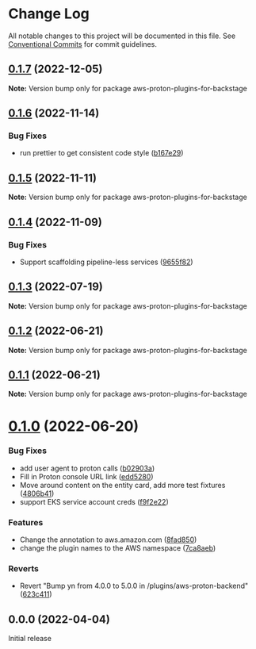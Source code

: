 # Change Log

All notable changes to this project will be documented in this file.
See [Conventional Commits](https://conventionalcommits.org) for commit guidelines.

## [0.1.7](https://github.com/awslabs/aws-proton-plugins-for-backstage/compare/v0.1.6...v0.1.7) (2022-12-05)

**Note:** Version bump only for package aws-proton-plugins-for-backstage

## [0.1.6](https://github.com/awslabs/aws-proton-plugins-for-backstage/compare/v0.1.5...v0.1.6) (2022-11-14)

### Bug Fixes

- run prettier to get consistent code style ([b167e29](https://github.com/awslabs/aws-proton-plugins-for-backstage/commit/b167e29abd1b5fd51145bed8ae651a4c750f9654))

## [0.1.5](https://github.com/awslabs/aws-proton-plugins-for-backstage/compare/v0.1.4...v0.1.5) (2022-11-11)

**Note:** Version bump only for package aws-proton-plugins-for-backstage

## [0.1.4](https://github.com/awslabs/aws-proton-plugins-for-backstage/compare/v0.1.3...v0.1.4) (2022-11-09)

### Bug Fixes

- Support scaffolding pipeline-less services ([9655f82](https://github.com/awslabs/aws-proton-plugins-for-backstage/commit/9655f822182a6184712ff76e7f2075a0b46bc559))

## [0.1.3](https://github.com/awslabs/aws-proton-plugins-for-backstage/compare/v0.1.2...v0.1.3) (2022-07-19)

**Note:** Version bump only for package aws-proton-plugins-for-backstage

## [0.1.2](https://github.com/awslabs/aws-proton-plugins-for-backstage/compare/v0.1.1...v0.1.2) (2022-06-21)

**Note:** Version bump only for package aws-proton-plugins-for-backstage

## [0.1.1](https://github.com/awslabs/aws-proton-plugins-for-backstage/compare/v0.1.0...v0.1.1) (2022-06-21)

**Note:** Version bump only for package aws-proton-plugins-for-backstage

# [0.1.0](https://github.com/awslabs/aws-proton-plugins-for-backstage/compare/v0.0.0...v0.1.0) (2022-06-20)

### Bug Fixes

- add user agent to proton calls ([b02903a](https://github.com/awslabs/aws-proton-plugins-for-backstage/commit/b02903a0be4ec90e083d98e7fb2805f88239b823))
- Fill in Proton console URL link ([edd5280](https://github.com/awslabs/aws-proton-plugins-for-backstage/commit/edd5280e4752fa7f4c9324eb214358dfa87980a0))
- Move around content on the entity card, add more test fixtures ([4806b41](https://github.com/awslabs/aws-proton-plugins-for-backstage/commit/4806b411104a8b0e3a382c8ea6a01bdfa630ab49))
- support EKS service account creds ([f9f2e22](https://github.com/awslabs/aws-proton-plugins-for-backstage/commit/f9f2e22646c9e0c00df4c9a3a6c99672a7f080c5))

### Features

- Change the annotation to aws.amazon.com ([8fad850](https://github.com/awslabs/aws-proton-plugins-for-backstage/commit/8fad85099d2b0f3d8f4baf74b764cb295e4c9b18))
- change the plugin names to the AWS namespace ([7ca8aeb](https://github.com/awslabs/aws-proton-plugins-for-backstage/commit/7ca8aeb9e6820cb2508b8cb067b177e8acfc1e5c))

### Reverts

- Revert "Bump yn from 4.0.0 to 5.0.0 in /plugins/aws-proton-backend" ([623c411](https://github.com/awslabs/aws-proton-plugins-for-backstage/commit/623c411911d6635a451b91eed1a9e8dbf6464ed8))

## 0.0.0 (2022-04-04)

Initial release
